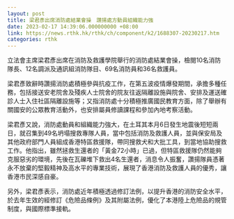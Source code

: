 ```yaml
---
layout: post
title: 梁君彥出席消防處結業會操　讚揚處方動員組織能力強
date: 2023-02-17 14:39:06.000000000 +08:00
link: https://news.rthk.hk/rthk/ch/component/k2/1688307-20230217.htm
categories: rthk
---
```


立法會主席梁君彥出席在消防及救護學院舉行的消防處結業會操，檢閱10名消防隊長、12名調派及通訊組消防隊目、69名消防員和36名救護員。

梁君彥致辭時讚揚消防處積極參與抗疫工作，在第五波疫情爆發期間，承擔多種任務，包括接送安老院舍及殘疾人士院舍的院友往返隔離設施與院舍、安排及運送確診人士入住社區隔離設施等；又指消防處十分積極推廣國民教育方面，除了舉辦有關國安的公眾教育活動外，也安排屬員修讀課程和參加內地考察活動。

梁君彥又說，消防處動員和組織能力強大，在土耳其本月6日發生地震後短短兩日，就召集到49名坍塌搜救專隊人員，當中包括消防及救護人員，並與保安局及其他政府部門人員組成香港特區救援隊，帶同搜救犬和大批工具，到當地協助搜救工作。他指出，雖然拯救生還者的「黃金72小時」已過，但特區救援隊仍然能夠克服惡劣的環境，先後在瓦礫堆下救出4名生還者，消息令人振奮，讚揚隊員憑著永不放棄的堅毅精神及高水平的專業技術，展現了香港消防及救護人員的優秀，讓香港市民深感自豪。

另外，梁君彥表示，消防處近年積極透過修訂法例，以提升香港的消防安全水平，於去年生效的經修訂《危險品條例》及其附屬法例，優化了本港陸上危險品的規管制度，與國際標準接軌。

